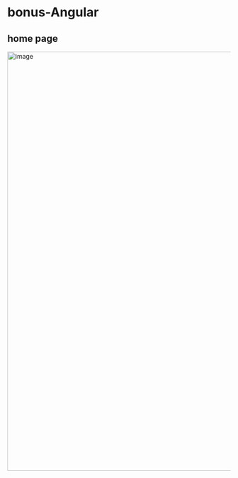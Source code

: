 # bonus-Angular

## home page
<img width="947" alt="image" src="https://user-images.githubusercontent.com/93192321/175820986-0e6028f2-fe42-46f8-965f-6fe1aaa3c2fb.png">
